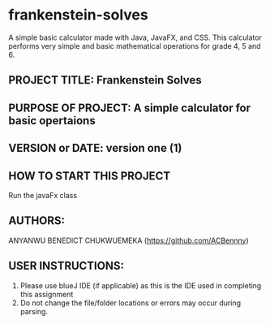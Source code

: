 # frankenstein-solves
A simple basic calculator made with Java, JavaFX, and CSS. 
This calculator performs very simple and basic mathematical operations for grade 4, 5 and 6.

## PROJECT TITLE: Frankenstein Solves

## PURPOSE OF PROJECT: A simple calculator for basic opertaions

## VERSION or DATE: version one (1)

## HOW TO START THIS PROJECT
Run the javaFx class

## AUTHORS: 
ANYANWU BENEDICT CHUKWUEMEKA (https://github.com/ACBennny)

## USER INSTRUCTIONS:
1. Please use blueJ IDE (if applicable) as this is the IDE used in completing this assignment
2. Do not change the file/folder locations or errors may occur during parsing.
